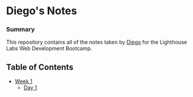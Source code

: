 # Diego's Notes
### Summary 
This repository contains all of the notes taken by [Diego](https://github.com/diegojcastro) for the Lighthouse Labs Web Development Bootcamp.

## Table of Contents
* [Week 1](/Week_1)
  * [Day 1](/Day_1)